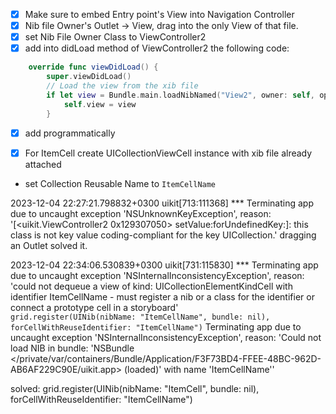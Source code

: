 - [x] Make sure to embed Entry point's View into Navigation Controller
- [x] Nib file Owner's Outlet -> View, drag into the only View of that file.
- [x] set Nib File Owner Class to ViewController2
- [x] add into didLoad method of ViewController2 the following code:
```swift
    override func viewDidLoad() {
        super.viewDidLoad()
        // Load the view from the xib file
        if let view = Bundle.main.loadNibNamed("View2", owner: self, options: nil)?.first as? UIView {
            self.view = view
        }
```
- [x] add programmatically 

- [x] For ItemCell create UICollectionViewCell instance with xib file already attached
- set Collection Reusable Name to `ItemCellName`

2023-12-04 22:27:21.798832+0300 uikit[713:111368] *** Terminating app due to uncaught exception 'NSUnknownKeyException', reason: '[<uikit.ViewController2 0x129307050> setValue:forUndefinedKey:]: this class is not key value coding-compliant for the key UICollection.'
dragging an Outlet solved it.

2023-12-04 22:34:06.530839+0300 uikit[731:115830] *** Terminating app due to uncaught exception 'NSInternalInconsistencyException', reason: 'could not dequeue a view of kind: UICollectionElementKindCell with identifier ItemCellName - must register a nib or a class for the identifier or connect a prototype cell in a storyboard'
`        grid.register(UINib(nibName: "ItemCellName", bundle: nil), forCellWithReuseIdentifier: "ItemCellName")
`
Terminating app due to uncaught exception 'NSInternalInconsistencyException', reason: 'Could not load NIB in bundle: 'NSBundle </private/var/containers/Bundle/Application/F3F73BD4-FFEE-48BC-962D-AB6AF229C90E/uikit.app> (loaded)' with name 'ItemCellName''


solved:
        grid.register(UINib(nibName: "ItemCell", bundle: nil), forCellWithReuseIdentifier: "ItemCellName")
